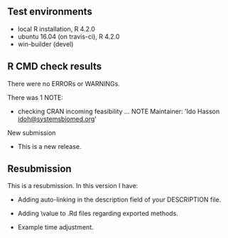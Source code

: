 ## Test environments
* local R installation, R 4.2.0
* ubuntu 16.04 (on travis-ci), R 4.2.0
* win-builder (devel)

## R CMD check results
There were no ERRORs or WARNINGs.

There was 1 NOTE:

* checking CRAN incoming feasibility ... NOTE
Maintainer: 'Ido Hasson <idoh@systemsbiomed.org>'

New submission

* This is a new release.


## Resubmission
This is a resubmission. In this version I have:

* Adding auto-linking in the description field of your DESCRIPTION file.

* Adding \value to .Rd files regarding exported methods.

* Example time adjustment.
